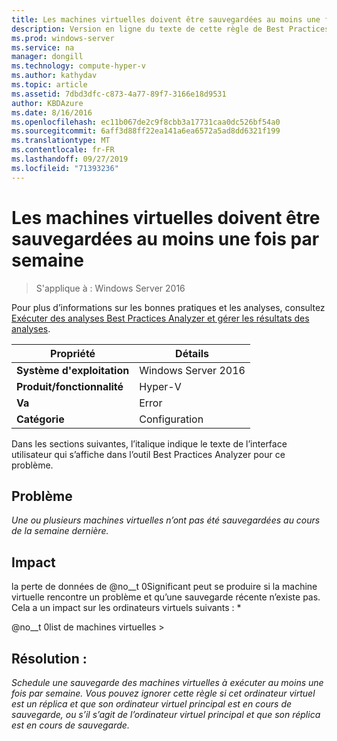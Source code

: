 ```yaml
---
title: Les machines virtuelles doivent être sauvegardées au moins une fois par semaine
description: Version en ligne du texte de cette règle de Best Practices Analyzer.
ms.prod: windows-server
ms.service: na
manager: dongill
ms.technology: compute-hyper-v
ms.author: kathydav
ms.topic: article
ms.assetid: 7dbd3dfc-c873-4a77-89f7-3166e18d9531
author: KBDAzure
ms.date: 8/16/2016
ms.openlocfilehash: ec11b067de2c9f8cbb3a17731caa0dc526bf54a0
ms.sourcegitcommit: 6aff3d88ff22ea141a6ea6572a5ad8dd6321f199
ms.translationtype: MT
ms.contentlocale: fr-FR
ms.lasthandoff: 09/27/2019
ms.locfileid: "71393236"
---
```

# <a name="virtual-machines-should-be-backed-up-at-least-once-every-week"></a>Les machines virtuelles doivent être sauvegardées au moins une fois par semaine

>S'applique à : Windows Server 2016

Pour plus d’informations sur les bonnes pratiques et les analyses, consultez [Exécuter des analyses Best Practices Analyzer et gérer les résultats des analyses](https://go.microsoft.com/fwlink/p/?LinkID=223177).  
  
|Propriété|Détails|  
|-|-|  
|**Système d'exploitation**|Windows Server 2016|  
|**Produit/fonctionnalité**|Hyper-V|  
|**Va**|Error|  
|**Catégorie**|Configuration|  
  
Dans les sections suivantes, l’italique indique le texte de l’interface utilisateur qui s’affiche dans l’outil Best Practices Analyzer pour ce problème.  
  
## <a name="issue"></a>Problème  
*Une ou plusieurs machines virtuelles n’ont pas été sauvegardées au cours de la semaine dernière.*  
  
## <a name="impact"></a>Impact  
la perte de données de @no__t 0Significant peut se produire si la machine virtuelle rencontre un problème et qu’une sauvegarde récente n’existe pas. Cela a un impact sur les ordinateurs virtuels suivants : *  
  
@no__t 0list de machines virtuelles >  
  
## <a name="resolution"></a>Résolution :  
*Schedule une sauvegarde des machines virtuelles à exécuter au moins une fois par semaine. Vous pouvez ignorer cette règle si cet ordinateur virtuel est un réplica et que son ordinateur virtuel principal est en cours de sauvegarde, ou s’il s’agit de l’ordinateur virtuel principal et que son réplica est en cours de sauvegarde.*  
  


